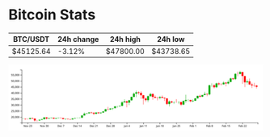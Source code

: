 # Bitcoin Stats

BTC/USDT|24h change|24h high|24h low|
|---|---|---|---|
|$45125.64|-3.12%|$47800.00|$43738.65|

<img src="./chart.svg">
